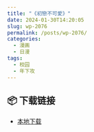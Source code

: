 ```yaml
---
title: "《初戀不可愛》"
date: 2024-01-30T14:20:05
slug: wp-2076
permalink: /posts/wp-2076/
categories:
  - 漫画
  - 日漫
tags:
  - 校园
  - 年下攻
---
```




## 📦 下载链接
- [本地下载](https://blziyuan21.com/pay-download/2076?key=887128089b&down_id=0)

